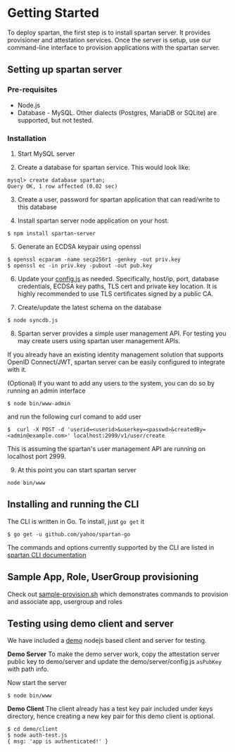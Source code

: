 # Getting Started

To deploy spartan, the first step is to install spartan server. It provides provisioner and attestation services. Once the server is setup, use our command-line interface to provision applications with the spartan server.

## Setting up spartan server

### Pre-requisites
* Node.js  
* Database - MySQL. Other dialects (Postgres, MariaDB or SQLite) are supported, but not tested.

### Installation

1. Start MySQL server 

2. Create a database for spartan service. This would look like:
```
mysql> create database spartan;
Query OK, 1 row affected (0.02 sec)
```
3. Create a user, password for spartan application that can read/write to this database

4. Install spartan server node application on your host.
```
$ npm install spartan-server
```
5. Generate an ECDSA keypair using openssl
```
$ openssl ecparam -name secp256r1 -genkey -out priv.key
$ openssl ec -in priv.key -pubout -out pub.key
```

6. Update your [config.js][] as needed. Specifically, host/ip, port, database credentials, 
ECDSA key paths, TLS cert and private key location.
It is highly recommended to use TLS certificates signed by a public CA.

7. Create/update the latest schema on the database

```
$ node syncdb.js
```

8. Spartan server provides a simple user management API. For testing you may create users using spartan user management APIs.

If you already have an existing identity management solution that supports OpenID Connect/JWT, spartan server can be easily configured to integrate with it.

(Optional) If you want to add any users to the system, you can do so by running an admin interface 
```
$ node bin/www-admin
```
and run the following curl comand to add user
```
$  curl -X POST -d 'userid=<userid>&userkey=<passwd>&createdBy=<admin@example.com>' localhost:2999/v1/user/create
```
This is assuming the spartan's user management API are running on localhost port 2999.

9. At this point you can start spartan server
```
node bin/www
```

## Installing and running the CLI

The CLI is written in Go. To install, just `go get` it
```
$ go get -u github.com/yahoo/spartan-go 
````
The commands and options currently supported by the CLI are listed in [spartan CLI documentation](https://github.com/yahoo/spartan-go/blob/master/README.md)


## Sample App, Role, UserGroup provisioning

Check out [sample-provision.sh](https://github.com/yahoo/spartan-go/blob/master/sample-provision.sh) which demonstrates commands to provision and associate app, usergroup and roles

[config.js]: ../src/config.js

## Testing using demo client and server

We have included a [demo](../demo) nodejs based client and server for testing. 

**Demo Server** To make the demo server work, copy the attestation server public key to demo/server and update the demo/server/config.js `asPubKey` with path info. 

Now start the server

```
$ node bin/www
```

**Demo Client** The client already has a test key pair included under keys directory, hence creating a new key pair for this demo client is optional.
```
$ cd demo/client
$ node auth-test.js
{ msg: 'app is authenticated!' }
```
